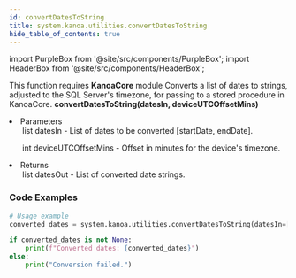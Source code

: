 ```yaml
---
id: convertDatesToString
title: system.kanoa.utilities.convertDatesToString
hide_table_of_contents: true
---
```

import PurpleBox from '@site/src/components/PurpleBox';
import HeaderBox from '@site/src/components/HeaderBox';

<PurpleBox>This function requires <b>KanoaCore</b> module</PurpleBox>
<HeaderBox header="Description">Converts a list of dates to strings, adjusted to the SQL Server's timezone, for passing to a stored procedure in KanoaCore.</HeaderBox>
<HeaderBox header="Syntax">
    <b>convertDatesToString(datesIn, deviceUTCOffsetMins)</b>
    <li> Parameters <br />
        <ul>list datesIn - List of dates to be converted [startDate, endDate].</ul>
        <ul>int deviceUTCOffsetMins - Offset in minutes for the device's timezone.</ul>
    </li>
    <li> Returns <br />
        <ul>list datesOut - List of converted date strings.</ul>
    </li>
</HeaderBox>
### Code Examples

```python
# Usage example
converted_dates = system.kanoa.utilities.convertDatesToString(datesIn=['2024-01-01 10:00:00', '2024-01-01 12:00:00'], deviceUTCOffsetMins=300)

if converted_dates is not None:
    print(f"Converted dates: {converted_dates}")
else:
    print("Conversion failed.")
    